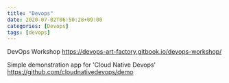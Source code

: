 ```yaml
---
title: "Devops"
date: 2020-07-02T06:50:28+09:00
categories: [Devops]
tags: [devops]
---
```


DevOps Workshop
 https://devops-art-factory.gitbook.io/devops-workshop/

Simple demonstration app for 'Cloud Native Devops' 
 https://github.com/cloudnativedevops/demo